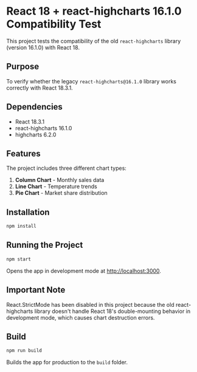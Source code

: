 # React 18 + react-highcharts 16.1.0 Compatibility Test

This project tests the compatibility of the old `react-highcharts` library (version 16.1.0) with React 18.

## Purpose

To verify whether the legacy `react-highcharts@16.1.0` library works correctly with React 18.3.1.

## Dependencies

- React 18.3.1
- react-highcharts 16.1.0
- highcharts 6.2.0

## Features

The project includes three different chart types:
1. **Column Chart** - Monthly sales data
2. **Line Chart** - Temperature trends
3. **Pie Chart** - Market share distribution

## Installation

```bash
npm install
```

## Running the Project

```bash
npm start
```

Opens the app in development mode at [http://localhost:3000](http://localhost:3000).

## Important Note

React.StrictMode has been disabled in this project because the old react-highcharts library doesn't handle React 18's double-mounting behavior in development mode, which causes chart destruction errors.

## Build

```bash
npm run build
```

Builds the app for production to the `build` folder.
